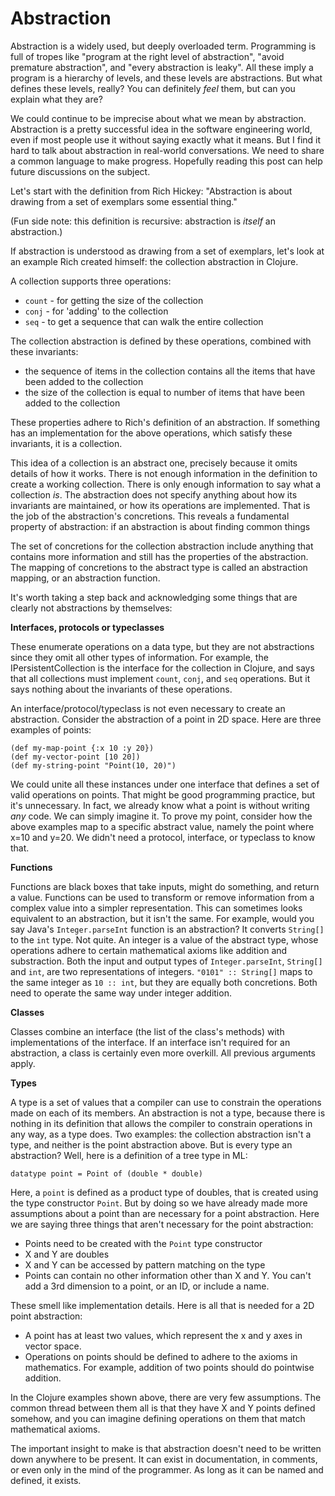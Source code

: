 # Abstraction

Abstraction is a widely used, but deeply overloaded term. Programming is full of tropes like "program at the right level of abstraction", "avoid premature abstraction", and "every abstraction is leaky". All these imply a program is a hierarchy of levels, and these levels are abstractions. But what defines these levels, really? You can definitely _feel_ them, but can you explain what they are?

We could continue to be imprecise about what we mean by abstraction. Abstraction is a pretty successful idea in the software engineering world, even if most people use it without saying exactly what it means. But I find it hard to talk about abstraction in real-world conversations. We need to share a common language to make progress. Hopefully reading this post can help future discussions on the subject.

Let's start with the definition from Rich Hickey: "Abstraction is about drawing from a set of exemplars some essential thing."

(Fun side note: this definition is recursive: abstraction is _itself_ an abstraction.)

If abstraction is understood as drawing from a set of exemplars, let's look at an example Rich created himself: the collection abstraction in Clojure. 

A collection supports three operations:
- `count` - for getting the size of the collection
- `conj` - for 'adding' to the collection
- `seq` - to get a sequence that can walk the entire collection

The collection abstraction is defined by these operations, combined with these invariants:
- the sequence of items in the collection contains all the items that have been added to the collection
- the size of the collection is equal to number of items that have been added to the collection

These properties adhere to Rich's definition of an abstraction. If something has an implementation for the above operations, which satisfy these invariants, it is a collection.

This idea of a collection is an abstract one, precisely because it omits details of how it works. There is not enough information in the definition to create a working collection. There is only enough information to say what a collection _is_. The abstraction does not specify anything about how its invariants are maintained, or how its operations are implemented. That is the job of the abstraction's concretions. This reveals a fundamental property of abstraction: if an abstraction is about finding common things

The set of concretions for the collection abstraction include anything that contains more information and still has the properties of the abstraction. The mapping of concretions to the abstract type is called an abstraction mapping, or an abstraction function.

It's worth taking a step back and acknowledging some things that are clearly not abstractions by themselves:

**Interfaces, protocols or typeclasses**

These enumerate operations on a data type, but they are not abstractions since they omit all other types of information. For example, the IPersistentCollection is the interface for the collection in Clojure, and says that all collections must implement `count`, `conj`, and `seq` operations. But it says nothing about the invariants of these operations.

An interface/protocol/typeclass is not even necessary to create an abstraction. Consider the abstraction of a point in 2D space. Here are three examples of points:

```
(def my-map-point {:x 10 :y 20})
(def my-vector-point [10 20])
(def my-string-point "Point(10, 20)")
```

We could unite all these instances under one interface that defines a set of valid operations on points. That might be good programming practice, but it's unnecessary. In fact, we already know what a point is without writing _any_ code. We can simply imagine it. To prove my point, consider how the above examples map to a specific abstract value, namely the point where x=10 and y=20. We didn't need a protocol, interface, or typeclass to know that.

**Functions**

Functions are black boxes that take inputs, might do something, and return a value. Functions can be used to transform or remove information from a complex value into a simpler representation. This can sometimes looks equivalent to an abstraction, but it isn't the same. For example, would you say Java's `Integer.parseInt` function is an abstraction? It converts `String[]` to the `int` type. Not quite. An integer is a value of the abstract type, whose operations adhere to certain mathematical axioms like addition and substraction. Both the input and output types of `Integer.parseInt`, `String[]` and `int`, are two representations of integers. `"0101" :: String[]` maps to the same integer as `10 :: int`, but they are equally both concretions. Both need to operate the same way under integer addition.

**Classes**

Classes combine an interface (the list of the class's methods) with implementations of the interface. If an interface isn't required for an abstraction, a class is certainly even more overkill. All previous arguments apply.

**Types**

A type is a set of values that a compiler can use to constrain the operations made on each of its members. An abstraction is not a type, because there is nothing in its definition that allows the compiler to constrain operations in any way, as a type does. Two examples: the collection abstraction isn't a type, and neither is the point abstraction above. But is every type an abstraction? Well, here is a definition of a tree type in ML:

```
datatype point = Point of (double * double)
```

Here, a `point` is defined as a product type of doubles, that is created using the type constructor `Point`. But by doing so we have already made more assumptions about a point than are necessary for a point abstraction. Here we are saying three things that aren't necessary for the point abstraction:
- Points need to be created with the `Point` type constructor
- X and Y are doubles
- X and Y can be accessed by pattern matching on the type
- Points can contain no other information other than X and Y. You can't add a 3rd dimension to a point, or an ID, or include a name.

These smell like implementation details. Here is all that is needed for a 2D point abstraction: 

- A point has at least two values, which represent the x and y axes in vector space.
- Operations on points should be defined to adhere to the axioms in mathematics. For example, addition of two points should do pointwise addition.

In the Clojure examples shown above, there are very few assumptions. The common thread between them all is that they have X and Y points defined somehow, and you can imagine defining operations on them that match mathematical axioms.

The important insight to make is that abstraction doesn't need to be written down anywhere to be present. It can exist in documentation, in comments, or even only in the mind of the programmer. As long as it can be named and defined, it exists.